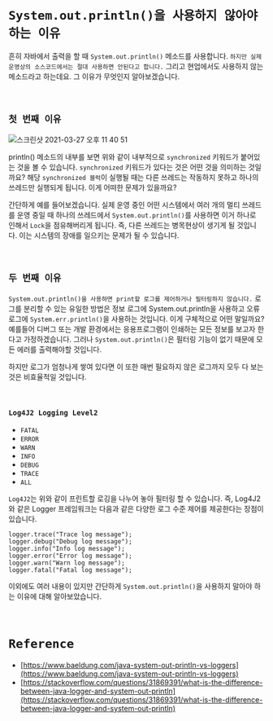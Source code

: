 # `System.out.println()을 사용하지 않아야 하는 이유`

흔히 자바에서 출력을 할 때 `System.out.println()` 메소드를 사용합니다. `하지만 실제 운영상의 소스코드에서는 절대 사용하면 안된다고 합니다.` 그리고 현업에서도 사용하지 않는 메소드라고 하는데요.
그 이유가 무엇인지 알아보겠습니다. 

<br>

## `첫 번째 이유`

![스크린샷 2021-03-27 오후 11 40 51](https://user-images.githubusercontent.com/45676906/112724281-faf0a880-8f55-11eb-8255-478c8fdd69da.png)

println() 메소드의 내부를 보면 위와 같이 내부적으로 `synchronized` 키워드가 붙어있는 것을 볼 수 있습니다. `synchronized` 키워드가 있다는 것은 어떤 것을 의미하는 것일까요?
해당 `synchronized 블럭`이 실행될 때는 다른 쓰레드는 작동하지 못하고 하나의 쓰레드만 실행되게 됩니다. 이게 어떠한 문제가 있을까요? 

간단하게 예를 들어보겠습니다. 실제 운영 중인 어떤 시스템에서 여러 개의 멀티 쓰레드를 운영 중일 때 하나의 쓰레드에서 `System.out.println()`를 사용하면 이거 하나로 인해서 `Lock`을 점유해버리게 됩니다. 즉, 다른 쓰레드는 병목현상이 생기게 될 것입니다.
이는 시스템의 장애를 일으키는 문제가 될 수 있습니다. 

<br>

## `두 번째 이유`

`System.out.println()을 사용하면 print할 로그를 제어하거나 필터링하지 않습니다.` 로그를 분리할 수 있는 유일한 방법은 정보 로그에 System.out.println을 사용하고 오류 로그에 `System.err.println()`을 사용하는 것입니다.
이게 구체적으로 어떤 말일까요? 예를들어 디버그 또는 개발 환경에서는 응용프로그램이 인쇄하는 모든 정보를 보고자 한다고 가정하겠습니다. 그러나 `System.out.println()`은 필터링 기능이 없기 때문에 모든 에러를 출력해야할 것입니다. 

하지만 로그가 엄청나게 쌓여 있다면 이 또한 매번 필요하지 않은 로그까지 모두 다 보는 것은 비효율적일 것입니다.  
 
<br>

### `Log4J2 Logging Level2`

- `FATAL`
- `ERROR`
- `WARN`
- `INFO`
- `DEBUG`
- `TRACE`
- `ALL`

`Log4J2`는 위와 같이 프린트할 로깅을 나누어 놓아 필터링 할 수 있습니다. 즉, Log4J2와 같은 Logger 프레임워크는 다음과 같은 다양한 로그 수준 제어를 제공한다는 장점이 있습니다. 

```
logger.trace("Trace log message");
logger.debug("Debug log message");
logger.info("Info log message");
logger.error("Error log message");
logger.warn("Warn log message");
logger.fatal("Fatal log message");
```

이외에도 여러 내용이 있지만 간단하게 `System.out.println()`을 사용하지 말아야 하는 이유에 대해 알아보았습니다. 

<br>

# `Reference`

- [https://www.baeldung.com/java-system-out-println-vs-loggers](https://www.baeldung.com/java-system-out-println-vs-loggers)
- [https://stackoverflow.com/questions/31869391/what-is-the-difference-between-java-logger-and-system-out-println](https://stackoverflow.com/questions/31869391/what-is-the-difference-between-java-logger-and-system-out-println)